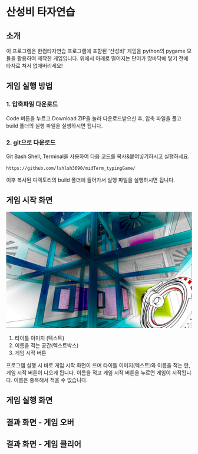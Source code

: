 # 산성비 타자연습

## 소개
이 프로그램은 한컴타자연습 프로그램에 포함된 '산성비' 게임을 python의 pygame 모듈을 활용하여 제작한 게임입니다. 위에서 아래로 떨어지는 단어가 땅바닥에 닿기 전에 타자로 쳐서 없애버리세요!

## 게임 실행 방법
### 1. 압축파일 다운로드
Code 버튼을 누르고 Download ZIP을 눌러 다운로드받으신 후, 압축 파일을 풀고 build 폴더의 실행 파일을 실행하시면 됩니다.
### 2. git으로 다운로드
Git Bash Shell, Terminal을 사용하여 다음 코드를 복사&붙여넣기하시고 실행하세요.
```
https://github.com/lshlsh3690/midTerm_typingGame/
```
이후 복사된 디렉토리의 build 폴더에 들어가서 실행 파일을 실행하시면 됩니다.

## 게임 시작 화면
![게임 시작 화면 스크린샷](./screenshots/start.png)

1. 타이틀 이미지 (텍스트)
2. 이름을 적는 공간(텍스트박스)
3. 게임 시작 버튼

프로그램 실행 시 바로 게임 시작 화면이 뜨며 타이틀 이미지(텍스트)와 이름을 적는 란, 게임 시작 버튼이 나오게 됩니다. 이름을 적고 게임 시작 버튼을 누르면 게임이 시작됩니다. 이름은 중복해서 적을 수 없습니다.

## 게임 실행 화면

## 결과 화면 - 게임 오버

## 결과 화면 - 게임 클리어